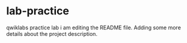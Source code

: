 # lab-practice
qwiklabs practice lab
i am editing the README file. Adding some more details about the project description.
